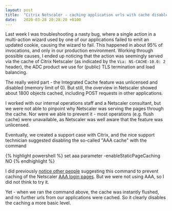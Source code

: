 ```yaml
---
layout: post
title:  "Citrix Netscaler - caching application urls with cache disabled and unlicensed"
date:   2020-03-28 20:28:20 +0100
---
```

Last week I was troubleshooting a nasty bug, where a single action in a multi-action wizard used by one of our applications failed to emit an updated cookie, causing the wizard to fail. This happened in about 95% of invocations, and only in our production environment.
Working through possible causes, I ended up noticing that the action was seemingly served via the cache of Citrix Netscaler (as indicated by the `Via: NS-CACHE-10.0: 2` header), the ADC product we use for (public) TLS termination and load balancing.

The really weird part - the Integrated Cache feature was unlicensed and disabled (memory limit of 0). But still, the overview in Netscaler showed about 1800 objects cached, including POST requests in other applications.

I worked with our internal operations staff and a Netscaler consultant, but we were not able to pinpoint why Netscaler was serving the pages through the cache. Nor were we able to prevent it - most operations (e.g. flush cache) were unavailable, as Netscaler was well aware that the feature was unlicensed.

Eventually, we created a support case with Citrix, and the nice support technician suggested disabling the so-called "AAA cache" with the command

{% highlight powershell %}
set aaa parameter -enableStaticPageCaching NO
{% endhighlight %}

I did previously [notice other people](https://discussions.citrix.com/topic/388657-netscaler-caches-files-even-if-integrated-cache-is-not-licensed-disabled/) suggesting this command to prevent caching of the Netscaler [AAA login pages](https://docs.citrix.com/en-us/netscaler/12/aaa-tm/ns-aaa-how-it-works-con.html). But we were not using AAA, so I did not think to try it.

Yet - when we ran the command above, the cache was instantly flushed, and no further urls from our applications were cached. So it clearly disables the caching a more basic level.
